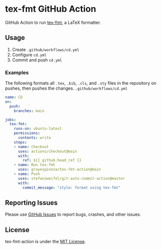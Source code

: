 # tex-fmt GitHub Action
GitHub Action to run [tex-fmt](https://github.com/WGUNDERWOOD/tex-fmt), a LaTeX formatter.

## Usage
1. Create `.github/workflows/cd.yml`
2. Configure `cd.yml`
3. Commit and push `cd.yml`

### Examples
The following formats all `.tex`, `.bib`, `.cls`, and `.sty` files in the repository on pushes, then pushes the changes.
`.github/workflows/cd.yml`
```yml
name: CD
on:
  push:
    branches: main

jobs:
  tex-fmt:
    runs-on: ubuntu-latest
    permissions:
      contents: write
    steps:
    - name: Checkout
      uses: actions/checkout@main
      with:
        ref: ${{ github.head_ref }}
    - name: Run tex-fmt
      uses: grayespinoza/tex-fmt-action@main
    - name: Push
      uses: stefanzweifel/git-auto-commit-action@master
      with:
        commit_message: "style: format using tex-fmt"
```

## Reporting Issues
Please use [GitHub Issues](https://github.com/grayespinoza/tex-fmt-action/issues) to report bugs, crashes, and other issues.

## License
tex-fmt-action is under the [MIT License](https://github.com/grayespinoza/tex-fmt-action/blob/main/LICENSE).
